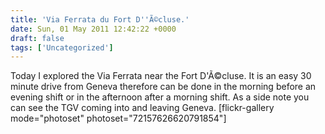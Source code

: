 ```yaml
---
title: 'Via Ferrata du Fort D''Ã©cluse.'
date: Sun, 01 May 2011 12:42:22 +0000
draft: false
tags: ['Uncategorized']
---
```


Today I explored the Via Ferrata near the Fort D'Ã©cluse. It is an easy 30 minute drive from Geneva therefore can be done in the morning before an evening shift or in the afternoon after a morning shift. As a side note you can see the TGV coming into and leaving Geneva. \[flickr-gallery mode="photoset" photoset="72157626620791854"\]